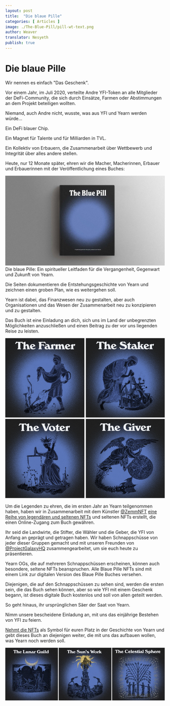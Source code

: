 ```yaml
---
layout: post
title:  "Die blaue Pille"
categories: [ Articles ]
image: ./The-Blue-Pill/pill-wt-text.png
author: Weaver
translator: Nesyeth
publish: true
---
```


# Die blaue Pille

Wir nennen es einfach "Das Geschenk".

Vor einem Jahr, im Juli 2020, verteilte Andre YFI-Token an alle Mitglieder der DeFi-Community, die sich durch Einsätze, Farmen oder Abstimmungen an dem Projekt beteiligen wollten.

Niemand, auch Andre nicht, wusste, was aus YFI und Yearn werden würde...

Ein DeFi blauer Chip.

Ein Magnet für Talente und für Milliarden in TVL.

Ein Kollektiv von Erbauern, die Zusammenarbeit über Wettbewerb und Integrität über alles andere stellen.

Heute, nur 12 Monate später, ehren wir die Macher, Macherinnen, Erbauer und Erbauerinnen mit der Veröffentlichung eines Buches:

![](image1.png)
Die blaue Pille: Ein spiritueller Leitfaden für die Vergangenheit, Gegenwart und Zukunft von Yearn.

Die Seiten dokumentieren die Entstehungsgeschichte von Yearn und zeichnen einen groben Plan, wie es weitergehen soll.

Yearn ist dabei, das Finanzwesen neu zu gestalten, aber auch Organisationen und das Wesen der Zusammenarbeit neu zu konzipieren und zu gestalten.

Das Buch ist eine Einladung an dich, sich uns im Land der unbegrenzten Möglichkeiten anzuschließen und einen Beitrag zu der vor uns liegenden Reise zu leisten.

![](image2.png)

Um die Legenden zu ehren, die im ersten Jahr an Yearn teilgenommen haben, haben wir in Zusammenarbeit mit dem Künstler [@ZemmNFT](https://twitter.com/Zemm_NFT) [eine Reihe von legendären und seltenen NFTs](https://galaxy.eco/yearn) und seltenen NFTs erstellt, die einen Online-Zugang zum Buch gewähren.

Ihr seid die Landwirte, die Stifter, die Wähler und die Geber, die YFI von Anfang an geprägt und getragen haben. Wir haben Schnappschüsse von jeder dieser Gruppen gemacht und mit unseren Freunden von [@ProjectGalaxyHQ](https://twitter.com/ProjectGalaxyHQ) zusammengearbeitet, um sie euch heute zu präsentieren.

Yearn OGs, die auf mehreren Schnappschüssen erscheinen, können auch besondere, seltene NFTs beanspruchen. Alle Blaue Pille NFTs sind mit einem Link zur digitalen Version des Blaue Pille Buches versehen.

Diejenigen, die auf den Schnappschüssen zu sehen sind, werden die ersten sein, die das Buch sehen können, aber so wie YFI mit einem Geschenk begann, ist dieses digitale Buch kostenlos und soll von allen geteilt werden.

So geht hinaus, ihr ursprünglichen Säer der Saat von Yearn.

Nimm unsere bescheidene Einladung an, mit uns das einjährige Bestehen von YFI zu feiern.

[Nehmt die NFTs](https://galaxy.eco/yearn) als Symbol für euren Platz in der Geschichte von Yearn und gebt dieses Buch an diejenigen weiter, die mit uns das aufbauen wollen, was Yearn noch werden soll.

![](image3.jpg)
